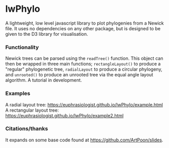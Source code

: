# lwPhylo

A lightweight, low level javascript library to plot phylogenies from a Newick file. It uses no dependencies on any other package, but is designed to be given to the D3 library for visualisation.

### Functionality

Newick trees can be parsed using the `readTree()` function. This object can then be wrapped in three main functions; `rectangleLayout()` to produce a "regular" phylogenetic tree, `radialLayout` to produce a circular phylogeny, and `unrooted()` to produce an unrooted tree via the equal angle layout algorithm. A tutorial in development.

### Examples

A radial layout tree: https://euphrasiologist.github.io/lwPhylo/example.html
A rectangular layout tree: https://euphrasiologist.github.io/lwPhylo/example2.html

### Citations/thanks

It expands on some base code found at https://github.com/ArtPoon/slides.
